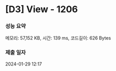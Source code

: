 # [D3] View - 1206

### 성능 요약

메모리: 57,152 KB, 시간: 139 ms, 코드길이: 626 Bytes

### 제출 일자

2024-01-29 12:17